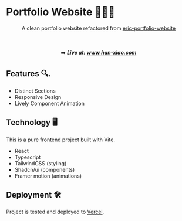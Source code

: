 # Portfolio Website 👩🏻‍💻

<div align="center">
A clean portfolio website refactored from <a href="https://github.com/erich2s/eric-portfolio-website" target="_blank"> eric-portfolio-website </a>

<br/><br/>
➡️ <em>
<strong>Live at:
<a href="https://www.han-xiao.com/" target="_blank"> www.han-xiao.com </a>
</strong>
</em>

</div>

## Features 🔍.

- Distinct Sections
- Responsive Design
- Lively Component Animation

## Technology 🖥️

This is a pure frontend project built with Vite.

- React
- Typescript
- TailwindCSS (styling)
- Shadcn/ui (components)
- Framer motion (animations)

## Deployment 🛠️

Project is tested and deployed to [Vercel](https://vercel.com/).
